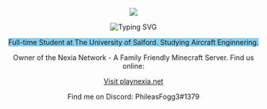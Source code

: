 <p align="center">
  <img src="https://avatars.githubusercontent.com/u/76670678?s=400&u=46adf4fbee62843a5028279a6b38a3eee890f24a&v=4"/>
</p>

<p align="center" href="https://git.io/typing-svg"><img src="https://readme-typing-svg.demolab.com?font=Lobster&pause=5&color=87CEEB&center=true&vCenter=true&width=435&lines=You'll Never Walk Alone" alt="Typing SVG" />
  
<div><p align="center" style="background-color:87CEEB">
  Full-time Student at The University of Salford. Studying Aircraft Enginnering. 
</p></div>
<div><p align="center">
  Owner of the Nexia Network - A Family Friendly Minecraft Server. Find us online:
</p></div>
<div align="center"><a href="https://playnexia.net/">Visit playnexia.net</a></div>
<div><p align="center">
  Find me on Discord: PhileasFogg3#1379
</p></div>  
